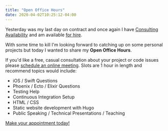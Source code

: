 ```yaml
---
title: "Open Office Hours"
date: 2020-04-02T10:25:12-04:00
---
```


Yesterday was my last day on contract and once again I have [Consulting Availability](http://mikezornek.com/posts/2020/3/consulting-availability/) and am available [for hire](http://mikezornek.com/for-hire/).

With some time to kill I'm looking forward to catching up on some personal projects but today I wanted to share my **Open Office Hours**.

If you'd like a free, casual consultation about your project or code issues please [schedule an online meeting](https://savvycal.com/zorn/chat). Slots are 1 hour in length and recommend topics would include:

- iOS / Swift Questions
- Phoenix / Ecto / Elixir Questions
- Testing Help
- Continuous Integration Setup
- HTML / CSS
- Static website development with Hugo
- Public Speaking / Technical Presentations / Teaching

[Make your appointment today!](https://savvycal.com/zorn/chat)
